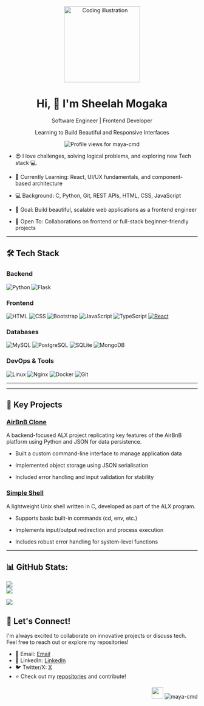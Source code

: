 <div align="center">
  <img alt="Coding illustration" width="200" src="https://miro.medium.com/v2/resize:fit:4800/format:webp/1*qdAW1TjCN57h1lbuuzvchg.gif">
  <h1>Hi, 👋 I'm Sheelah Mogaka</h1>
  <p>Software Engineer | Frontend Developer</p>
  <p>Learning to Build Beautiful and Responsive Interfaces</p>
  <p>
    <img src="https://komarev.com/ghpvc/?username=maya-cmd&label=Profile%20views&color=0e75b6&style=flat" alt="Profile views for maya-cmd" />
  </p>
</div>

- 😍 I love challenges, solving logical problems, and exploring new Tech stack 💻.
  
- 🌱 Currently Learning: React, UI/UX fundamentals, and component-based architecture

- 💻 Background: C, Python, Git, REST APIs, HTML, CSS, JavaScript

- 🎯 Goal: Build beautiful, scalable web applications as a frontend engineer

- 🤝 Open To: Collaborations on frontend or full-stack beginner-friendly projects

 ---

## 🛠️ Tech Stack

### Backend
![Python](https://img.shields.io/badge/-Python-3776AB?logo=python&logoColor=white)  ![Flask](https://img.shields.io/badge/-Flask-000000?logo=flask&logoColor=white)

### Frontend
![HTML](https://img.shields.io/badge/-HTML-E34F26?logo=html5&logoColor=white) ![CSS](https://img.shields.io/badge/-CSS-1572B6?logo=css3&logoColor=white) ![Bootstrap](https://img.shields.io/badge/-Bootstrap-7952B3?logo=bootstrap&logoColor=white) ![JavaScript](https://img.shields.io/badge/-JavaScript-F7DF1E?logo=javascript&logoColor=black) ![TypeScript](https://img.shields.io/badge/-TypeScript-3178C6?logo=typescript&logoColor=white) [![React](https://img.shields.io/badge/React-%2320232a.svg?logo=react&logoColor=%2361DAFB)](#)

### Databases
![MySQL](https://img.shields.io/badge/-MySQL-4479A1?logo=mysql&logoColor=white) ![PostgreSQL](https://img.shields.io/badge/-PostgreSQL-336791?logo=postgresql&logoColor=white) ![SQLite](https://img.shields.io/badge/-SQLite-003B57?logo=sqlite&logoColor=white) ![MongoDB](https://img.shields.io/badge/-MongoDB-47A248?logo=mongodb&logoColor=white) 

### DevOps & Tools
![Linux](https://img.shields.io/badge/-Linux-FCC624?logo=linux&logoColor=black) ![Nginx](https://img.shields.io/badge/-Nginx-009639?logo=nginx&logoColor=white) ![Docker](https://img.shields.io/badge/-Docker-2496ED?logo=docker&logoColor=white) ![Git](https://img.shields.io/badge/-Git-F05032?logo=git&logoColor=white) 

---
---

## 🚀 Key Projects

### [AirBnB Clone](https://github.com/maya-cmd/AirBnB_clone.git)
A backend-focused ALX project replicating key features of the AirBnB platform using Python and JSON for data persistence.

- Built a custom command-line interface to manage application data

- Implemented object storage using JSON serialisation

- Included error handling and input validation for stability

### [Simple Shell](https://github.com/maya-cmd/simple_shell.git)
A lightweight Unix shell written in C, developed as part of the ALX program.

- Supports basic built-in commands (cd, env, etc.)

- Implements input/output redirection and process execution

- Includes robust error handling for system-level functions

---

## 📊 GitHub Stats:
![](https://github-readme-stats.vercel.app/api?username=maya-cmd&theme=dark&hide_border=false&include_all_commits=true&count_private=true)<br/>
![](https://github-readme-streak-stats.herokuapp.com/?user=maya-cmd&theme=dark&hide_border=false)<br/>

![](https://github-readme-stats.vercel.app/api/top-langs/?username=maya-cmd&theme=dark&hide_border=false&include_all_commits=true&count_private=true&layout=compact)
<!-- ![GitHub Activity Graph](https://activity-graph.herokuapp.com/graph?username=maya-cmd&bg_color=1d2a3a&color=5BCDEC&line=5BCDEC&point=FFFFFF&hide_border=true) -->

<!-- ![GitHub Activity Graph](https://activity-graph.herokuapp.com/graph?username=maya-cmd&bg_color=1d2a3a&color=5BCDEC&line=5BCDEC&point=FFFFFF&hide_border=true) -->

## 🤝 Let's Connect!
I'm always excited to collaborate on innovative projects or discuss tech. Feel free to reach out or explore my repositories!

- 📧 Email: [Email](sheelah.mogaka@gmail.com)
- 🔗 LinkedIn: [LinkedIn](https://www.linkedin.com/in/sheelah-mogaka-65695863/)
- 🐦 Twitter/X: [X](https://x.com/Sheelah7)
- ⭐ Check out my [repositories](https://github.com/maya-cmd?tab=repositories) and contribute!
<p align="right">
  <img src="https://media.giphy.com/media/WUlplcMpOCEmTGBtBW/giphy.gif" width="30">
  <img src="https://komarev.com/ghpvc/?username=maya-cmd&label=Profile%20views&color=0e75b6&style=flat" alt="maya-cmd" />
</p>
<!--
**Maya-cmd/maya-cmd** is a ✨ _special_ ✨ repository because its `README.md` (this file) appears on your GitHub profile.


